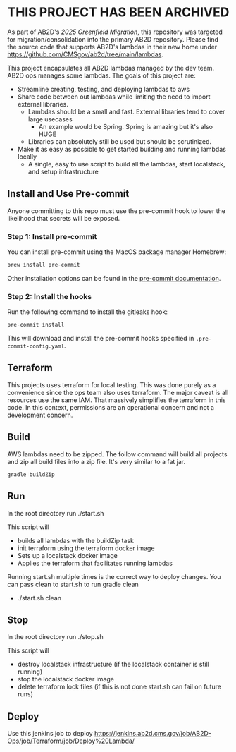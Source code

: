 # THIS PROJECT HAS BEEN ARCHIVED
As part of AB2D's _2025 Greenfield Migration_, this repository was targeted for migration/consolidation into the primary AB2D repository.
Please find the source code that supports AB2D's lambdas in their new home under https://github.com/CMSgov/ab2d/tree/main/lambdas.

This project encapsulates all AB2D lambdas managed by the dev team. AB2D ops manages some lambdas.
The goals of this project are: 
- Streamline creating, testing, and deploying lambdas to aws
- Share code between out lambdas while limiting the need to import external libraries. 
  - Lambdas should be a small and fast. External libraries tend to cover large usecases
    - An example would be Spring. Spring is amazing but it's also HUGE
  - Libraries can absolutely still be used but should be scrutinized. 
- Make it as easy as possible to get started building and running lambdas locally
  - A single, easy to use script to build all the lambdas, start localstack, and setup infrastructure


## Install and Use Pre-commit

Anyone committing to this repo must use the pre-commit hook to lower the likelihood that secrets will be exposed.

### Step 1: Install pre-commit

You can install pre-commit using the MacOS package manager Homebrew:

```sh
brew install pre-commit
```

Other installation options can be found in the [pre-commit documentation](https://pre-commit.com/#install).

### Step 2: Install the hooks

Run the following command to install the gitleaks hook:

```sh
pre-commit install
```

This will download and install the pre-commit hooks specified in `.pre-commit-config.yaml`.


## Terraform

This projects uses terraform for local testing. This was done purely as a convenience since the ops team also uses terraform.
The major caveat is all resources use the same IAM. That massively simplifies the terraform in this code.
In this context, permissions are an operational concern and not a development concern. 

## Build

AWS lambdas need to be zipped. The follow command will build all projects and zip all build files into a zip file. It's very similar to a fat jar.

```
gradle buildZip
```

## Run

In the root directory run
./start.sh

This script will

- builds all lambdas with the buildZip task
- init terraform using the terraform docker image
- Sets up a localstack docker image
- Applies the terraform that facilitates running lambdas

Running start.sh multiple times is the correct way to deploy changes. 
You can pass clean to start.sh to run gradle clean 
- ./start.sh clean

## Stop

In the root directory run
./stop.sh

This script will

- destroy localstack infrastructure (if the localstack container is still running)
- stop the localstack docker image
- delete terraform lock files (if this is not done start.sh can fail on future runs)

## Deploy

Use this jenkins job to deploy
https://jenkins.ab2d.cms.gov/job/AB2D-Ops/job/Terraform/job/Deploy%20Lambda/

